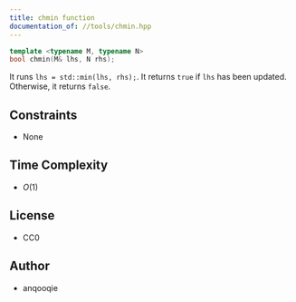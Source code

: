 ```yaml
---
title: chmin function
documentation_of: //tools/chmin.hpp
---
```


```cpp
template <typename M, typename N>
bool chmin(M& lhs, N rhs);
```

It runs `lhs = std::min(lhs, rhs);`.
It returns `true` if `lhs` has been updated.
Otherwise, it returns `false`.

## Constraints
- None

## Time Complexity
- $O(1)$

## License
- CC0

## Author
- anqooqie
